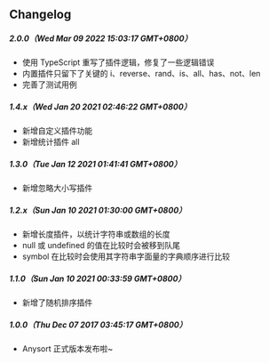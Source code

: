 ## Changelog

##### 2.0.0（Wed Mar 09 2022 15:03:17 GMT+0800）

* 使用 TypeScript 重写了插件逻辑，修复了一些逻辑错误
* 内置插件只留下了关键的 i、reverse、rand、is、all、has、not、len
* 完善了测试用例

##### 1.4.x（Wed Jan 20 2021 02:46:22 GMT+0800）

* 新增自定义插件功能
* 新增统计插件 all

##### 1.3.0（Tue Jan 12 2021 01:41:41 GMT+0800）

* 新增忽略大小写插件

##### 1.2.x（Sun Jan 10 2021 01:30:00 GMT+0800）

* 新增长度插件，以统计字符串或数组的长度
* null 或 undefined 的值在比较时会被移到队尾
* symbol 在比较时会使用其字符串字面量的字典顺序进行比较

##### 1.1.0（Sun Jan 10 2021 00:33:59 GMT+0800）

* 新增了随机排序插件

##### 1.0.0（Thu Dec 07 2017 03:45:17 GMT+0800）

* Anysort 正式版本发布啦~